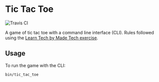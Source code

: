 # Tic Tac Toe

![Travis CI](https://travis-ci.com/chubberlisk/tic-tac-toe.svg?branch=master)

A game of tic tac toe with a command line interface (CLI). Rules followed using the [Learn Tech by Made Tech exercise](https://learn.madetech.com/sparring/tic-tac-toe/).

## Usage

To run the game with the CLI:

```bash
bin/tic_tac_toe
```

